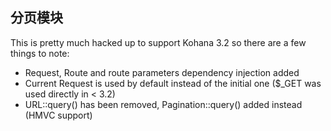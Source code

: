 分页模块
---

This is pretty much hacked up to support Kohana 3.2 so there are a few things to note:

- Request, Route and route parameters dependency injection added
- Current Request is used by default instead of the initial one ($_GET was used directly in < 3.2)
- URL::query() has been removed, Pagination::query() added instead (HMVC support)
